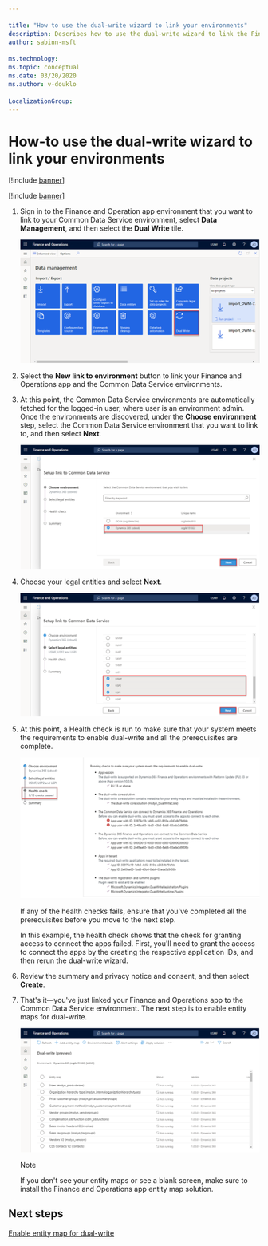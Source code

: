 ```yaml
---

title: "How to use the dual-write wizard to link your environments"
description: Describes how to use the dual-write wizard to link the Finance and Operation app environment to your Common Data Service environment.
author: sabinn-msft

ms.technology: 
ms.topic: conceptual
ms.date: 03/20/2020
ms.author: v-douklo

LocalizationGroup: 
---
```


# How-to use the dual-write wizard to link your environments

[!include [banner](../../includes/banner.md)]

[!include [banner](../../includes/preview-banner.md)]

1. Sign in to the Finance and Operation app environment that you want to link to your Common Data Service environment, select **Data Management**, and then select the **Dual Write** tile.

    <kbd>![Navigating to data management](media/navigate-to-data-management.png)

2. Select the **New link to environment** button to link your Finance and Operations app and the Common Data Service environments.

3. At this point, the Common Data Service environments are automatically fetched for the logged-in user, where user is an environment admin. Once the environments are discovered, under the **Choose environment** step, select the Common Data Service environment that you want to link to, and then select **Next**.

    <kbd>![Selecting the common data service environment](media/data-service-environment.png)

4. Choose your legal entities and select **Next**.

    <kbd>![Selecting your legal entities](media/select-legal-entities.png)

5. At this point, a Health check is run to make sure that your system meets the requirements to enable dual-write and all the prerequisites are complete.

    <kbd>![Running a health check](media/health-check.png)

    If any of the health checks fails, ensure that you've completed all the prerequisites before you move to the next step.

    In this example, the health check shows that the check for granting access to connect the apps failed. First, you'll need to grant the access to connect the apps by the creating the respective application IDs, and then rerun the dual-write wizard. 

6. Review the summary and privacy notice and consent, and then select **Create**.

7. That's it&mdash;you've just linked your Finance and Operations app to the Common Data Service environment. The next step is to enable entity maps for dual-write.

    <kbd>![Linking entity maps successful](media/entity-maps-linked.png)

   >[!Note]
   >If you don't see your entity maps or see a blank screen, make sure to install the Finance and Operations app entity map solution.

## Next steps

[Enable entity map for dual-write](enable-entity-map.md)


